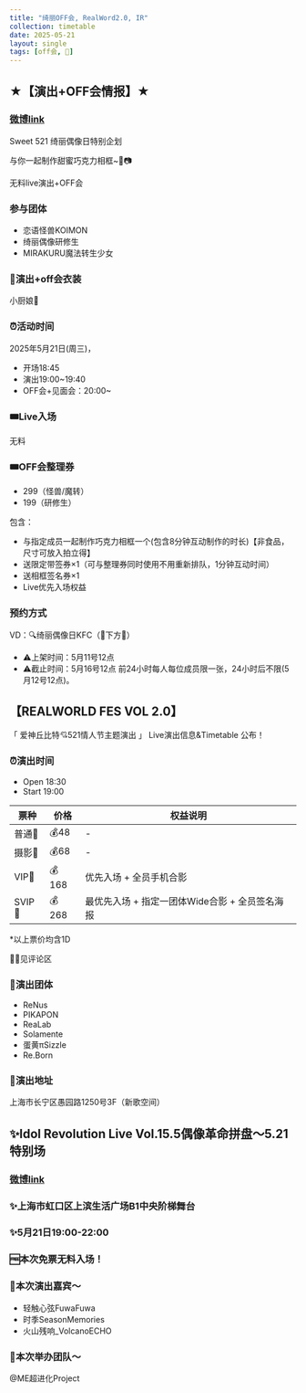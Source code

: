 ```yaml
---
title: "绮丽OFF会, RealWord2.0, IR"
collection: timetable
date: 2025-05-21
layout: single
tags: [off会, 🎫]
---
```


## ★【演出+OFF会情报】★

### [微博link](https://weibo.com/7877829665/Pr4IFuob2)

Sweet 521 绮丽偶像日特别企划

与你一起制作甜蜜巧克力相框~🍫📷

无料live演出+OFF会

### 参与团体

- 恋语怪兽KOIMON
- 绮丽偶像研修生
- MIRAKURU魔法转生少女

### 👗演出+off会衣装

小厨娘💖

### ⏰活动时间

2025年5月21日(周三)，
- 开场18:45 
- 演出19:00~19:40 
- OFF会+见面会：20:00~

### 🎟Live入场

无料
### 🎟OFF会整理券
- 299（怪兽/魔转）
- 199（研修生）

包含：
- 与指定成员一起制作巧克力相框一个(包含8分钟互动制作的时长)【非食品，尺寸可放入拍立得】
- 送限定带签券×1（可与整理券同时使用不用重新排队，1分钟互动时间）
- 送相框签名券×1
- Live优先入场权益
  
### 预约方式

VD：🔍绮丽偶像日KFC（🔗下方🍎）

- ⚠️上架时间：5月11号12点
- ⚠️截止时间：5月16号12点
前24小时每人每位成员限一张，24小时后不限(5月12号12点)。

## 【REALWORLD FES VOL 2.0】
「 爱神丘比特💘521情人节主题演出 」
Live演出信息&Timetable 公布！
### ⏰演出时间

- Open 18:30
- Start 19:00
  
| 票种      | 价格  | 权益说明                              |
|-----------|-------|---------------------------------------|
| 普通🎫     | 💰48  | -                                   |
| 摄影🎫     | 💰68  | -                                   |
| VIP🎫      | 💰168 | 优先入场 + 全员手机合影              |
| SVIP🎫     | 💰268 | 最优先入场 + 指定一团体Wide合影 + 全员签名海报 |

*以上票价均含1D

🎫🐴见评论区

### 👤演出团体
- ReNus
- PIKAPON
- ReaLab
- Solamente
- 蛋黄πSizzle
- Re.Born

### 📍演出地址
上海市长宁区愚园路1250号3F（新歌空间）



## ✨Idol Revolution Live Vol.15.5偶像革命拼盘～5.21特别场
### [微博link](https://weibo.com/5085730250/PszE9v3um#comment)
### ✨上海市虹口区上滨生活广场B1中央阶梯舞台
### ✨5月21日19:00-22:00

### 🆓本次免票无料入场！

### 🌟本次演出嘉宾～
- 轻触心弦FuwaFuwa 
- 时季SeasonMemories 
- 火山残响_VolcanoECHO 

### 🌟本次举办团队～
@ME超进化Project 
